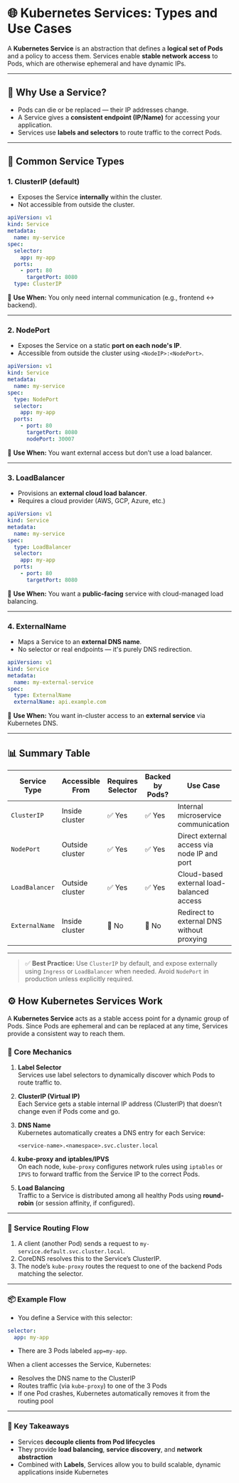 # 🌐 Kubernetes Services: Types and Use Cases

A **Kubernetes Service** is an abstraction that defines a **logical set of Pods** and a policy to access them. Services enable **stable network access** to Pods, which are otherwise ephemeral and have dynamic IPs.

---

## 🚪 Why Use a Service?

- Pods can die or be replaced — their IP addresses change.
- A Service gives a **consistent endpoint (IP/Name)** for accessing your application.
- Services use **labels and selectors** to route traffic to the correct Pods.

---

## 🧱 Common Service Types

### 1. **ClusterIP (default)**

- Exposes the Service **internally** within the cluster.
- Not accessible from outside the cluster.

```yaml
apiVersion: v1
kind: Service
metadata:
  name: my-service
spec:
  selector:
    app: my-app
  ports:
    - port: 80
      targetPort: 8080
  type: ClusterIP
```

🧰 **Use When:** You only need internal communication (e.g., frontend ↔ backend).

---

### 2. **NodePort**

- Exposes the Service on a static **port on each node's IP**.
- Accessible from outside the cluster using `<NodeIP>:<NodePort>`.

```yaml
apiVersion: v1
kind: Service
metadata:
  name: my-service
spec:
  type: NodePort
  selector:
    app: my-app
  ports:
    - port: 80
      targetPort: 8080
      nodePort: 30007
```

🧰 **Use When:** You want external access but don’t use a load balancer.

---

### 3. **LoadBalancer**

- Provisions an **external cloud load balancer**.
- Requires a cloud provider (AWS, GCP, Azure, etc.)

```yaml
apiVersion: v1
kind: Service
metadata:
  name: my-service
spec:
  type: LoadBalancer
  selector:
    app: my-app
  ports:
    - port: 80
      targetPort: 8080
```

🧰 **Use When:** You want a **public-facing** service with cloud-managed load balancing.

---

### 4. **ExternalName**

- Maps a Service to an **external DNS name**.
- No selector or real endpoints — it's purely DNS redirection.

```yaml
apiVersion: v1
kind: Service
metadata:
  name: my-external-service
spec:
  type: ExternalName
  externalName: api.example.com
```

🧰 **Use When:** You want in-cluster access to an **external service** via Kubernetes DNS.

---

## 📊 Summary Table

| Service Type   | Accessible From | Requires Selector | Backed by Pods? | Use Case                                    |
| -------------- | --------------- | ----------------- | --------------- | ------------------------------------------- |
| `ClusterIP`    | Inside cluster  | ✅ Yes             | ✅ Yes           | Internal microservice communication         |
| `NodePort`     | Outside cluster | ✅ Yes             | ✅ Yes           | Direct external access via node IP and port |
| `LoadBalancer` | Outside cluster | ✅ Yes             | ✅ Yes           | Cloud-based external load-balanced access   |
| `ExternalName` | Inside cluster  | 🚫 No              | 🚫 No            | Redirect to external DNS without proxying   |

---

> ✅ **Best Practice:** Use `ClusterIP` by default, and expose externally using `Ingress` or `LoadBalancer` when needed. Avoid `NodePort` in production unless explicitly required.

## ⚙️ How Kubernetes Services Work

A **Kubernetes Service** acts as a stable access point for a dynamic group of Pods. Since Pods are ephemeral and can be replaced at any time, Services provide a consistent way to reach them.

### 🧩 Core Mechanics

1. **Label Selector**  
   Services use label selectors to dynamically discover which Pods to route traffic to.

2. **ClusterIP (Virtual IP)**  
   Each Service gets a stable internal IP address (ClusterIP) that doesn’t change even if Pods come and go.

3. **DNS Name**  
   Kubernetes automatically creates a DNS entry for each Service:
   ```
   <service-name>.<namespace>.svc.cluster.local
   ```

4. **kube-proxy and iptables/IPVS**  
   On each node, `kube-proxy` configures network rules using `iptables` or `IPVS` to forward traffic from the Service IP to the correct Pods.

5. **Load Balancing**  
   Traffic to a Service is distributed among all healthy Pods using **round-robin** (or session affinity, if configured).

---

### 🔁 Service Routing Flow

1. A client (another Pod) sends a request to `my-service.default.svc.cluster.local`.
2. CoreDNS resolves this to the Service’s ClusterIP.
3. The node’s `kube-proxy` routes the request to one of the backend Pods matching the selector.

---

### 📦 Example Flow

- You define a Service with this selector:

```yaml
selector:
  app: my-app
```

- There are 3 Pods labeled `app=my-app`.

When a client accesses the Service, Kubernetes:
- Resolves the DNS name to the ClusterIP
- Routes traffic (via `kube-proxy`) to one of the 3 Pods
- If one Pod crashes, Kubernetes automatically removes it from the routing pool

---

### 🧠 Key Takeaways

- Services **decouple clients from Pod lifecycles**
- They provide **load balancing**, **service discovery**, and **network abstraction**
- Combined with **Labels**, Services allow you to build scalable, dynamic applications inside Kubernetes


